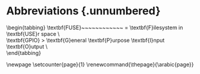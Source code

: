 # Abbreviations {.unnumbered}

\begin{tabbing}
\textbf{FUSE}~~~~~~~~~~~~ \= \textbf{F}ilesystem in \textbf{USE}r space \\  
\textbf{GPIO} \> \textbf{G}eneral \textbf{P}urpose \textbf{I}nput \textbf{O}utput \\  
\end{tabbing}

\newpage
\setcounter{page}{1}
\renewcommand{\thepage}{\arabic{page}}
